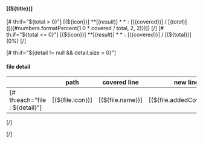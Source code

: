 #### [(${title})]
[# th:if="${total > 0}"]
[(${icon})] **[(${result})]** : [(${covered})] / [(${total})] ([(${#numbers.formatPercent(1.0 * covered / total, 2, 2)})])
[/]
[# th:if="${total <= 0}"]
[(${icon})] **[(${result})]** : [(${covered})] / [(${total})] (0%)
[/]

[# th:if="${detail != null && detail.size > 0}"]
#### file detail

|   |path|covered line|new line|coverage|
|----|----|----|----|----|
[# th:each="file : ${detail}"]|[(${file.icon})]|[(${file.name})]|[(${file.addedCoverLine})]|[(${file.addedLine})]|[(${#numbers.formatPercent(1.0 * file.addedCoverLine / file.addedLine, 2, 2)})]|
[/]

[/]